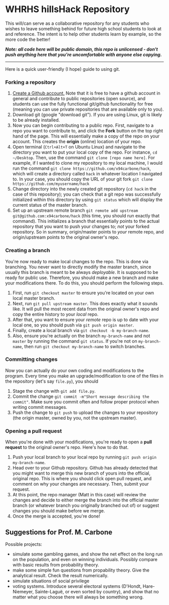 # WHRHS hillsHack Repository

This will/can serve as a collaborative repository for any students who wishes to leave something behind for future high school students to look at and reference. The intent is to help other students learn by example, so the more code the better!

***Note: all code here will be public domain, this repo is unlicensed - don't push anything here that you're uncomfortable with anyone else copying.***

---
Here is a quick user-friendly (I hope) guide to using git.

### Forking a repository

1. [Create a Github account.](https://help.github.com/articles/signing-up-for-a-new-github-account/) Note that it is free to have a github account in general and contribute to public repositories (open source), and students can use the fully functional git/github functionality for free (meaning you can use private repositories that are available only to you).
2. Download git (google "download git"). If you are using Linux, git is likely to be already installed.
3. Now you can begin contributing to a public repo. First, navigate to a repo you want to contribute to, and click the **Fork** button on the top right hand of the page. This will essentially make a copy of the repo on your account. This creates the **origin** (online) location of your repo.
4. Open terminal (```Ctrl+Alt+T``` on Ubuntu Linux) and navigate to the directory you want to put your local copy of the repo. For instance, ```cd ~/Desktop```. Then, use the command ```git clone [repo name here]```. For example, if I wanted to clone my repository to my local machine, I would run the command ```git clone https://github.com/x94carbone/hack```, which will create a directory called ```hack``` in whatever location I navigated to. In your case, you should copy the URL of your git fork ```git clone https://github.com/myusername/hack``` 
5. Change directory into the newly created git repository (```cd hack``` in the case of this repository); you can check that a git repo was successfully initialized within this directory by using ```git status``` which will display the current status of the master branch.
6. Set up an upstream remote branch ```git remote add upstream git@github.com:x94carbone/hack``` (this time, you should run exactly that command). This initializes a branch that essentially points to the actual repository that you want to push your changes to; *not* your forked repository. So in summary, origin/master points to *your* remote repo, and origin/upstream points to the original owner's repo.


### Creating a branch
You're now ready to make local changes to the repo. This is done via branching. You never want to directly modify the master branch, since usually this branch is meant to be always *deployable*. It is supposed to be ready for public use. Therefore, you should make a new branch and make your modifications there. To do this, you should perform the following steps.

1. First, run ```git checkout master``` to ensure you're located on your own local master branch.
2. Next, run ```git pull upstream master```. This does exactly what it sounds like. It will pull the most recent data from the original owner's repo and copy the entire history to your *local* repo. 
3. After that, you want to ensure your *remote* repo is up to date with your local one, so you should push via ```git push origin master```.
4. Finally, create a local branch via ```git checkout -b my-branch-name```.
5. Also, ensure you're actually on the branch ```my-branch-name``` and not ```master``` by running the command ```git status```. If you're not on ```my-branch-name```, then run ```git checkout my-branch-name``` to switch branches. 

### Committing changes

Now you can actually do your own coding and modifications to the program. Every time you make an upgrade/modification to one of the files in the repository (let's say ```file.py```), you should
1. Stage the change with ```git add file.py```.
2. Commit the change ```git commit -m"Short message describing the commit"```. Make sure you commit often and follow proper protocol when writing commit messages. 
3. Push the change to ```git push``` to upload the changes to your repository (the origin master, owned by you, not the upstream master).


### Opening a pull request

When you're done with your modifications, you're ready to open a **pull request** to the original owner's repo. Here's how to do that.

1. Push your local branch to your local repo by running ```git push origin my-branch-name```. 
2. Head over to your Github repository. Github has already detected that you might want to merge this new branch of yours into the official, original repo. This is where you should click open pull request, and comment on why your changes are necessary. Then, submit your request.
3. At this point, the repo manager (Matt in this case) will review the changes and decide to either merge the branch into the official master branch (or whatever branch you originally branched out of) or suggest changes you should make before we merge. 
4. Once the merge is accepted, you're done! 


## Suggestions for Prof. M. Carbone

Possible projects:
- simulate some gambling games, and show the net effect on the long run on the population, and even on winning individuals. Possibly compare with basic results from probability theory.
- make some simple fun questions from propability theory. Give the analytical result. Check the result numerically.
- simulate situations of social privilege
- voting systems. Introduce several electoral systems (D'Hondt, Hare-Niemeyer, Sainte-Laguë, or even sorted by country), and show that no matter what you choose there will always be something wrong.




